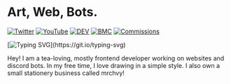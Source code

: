 # Art, Web, Bots.
[![Twitter](https://img.shields.io/badge/Twitter-%231DA1F2.svg?&style=flat-square&logo=twitter&logoColor=white)](https://twitter.com/goodswoup) [![YouTube](https://img.shields.io/badge/YouTube-%23FF0000.svg?&style=flat-square&logo=youtube&logoColor=white)](https://www.youtube.com/channel/UC_9YLDuDjMrxFHcwIoWtBnA) [![DEV](https://img.shields.io/badge/DEV-%23000000.svg?&style=flat-square&logo=dev.to&logoColor=white)](https://dev.to/flvffywvffy) [![BMC](https://img.shields.io/badge/BuyMeaCoffee-%23FFDD00.svg?&style=flat-square&logo=buy-me-a-coffee&logoColor=black)](https://bmc.xyz/flvffy)
[![Commissions](https://img.shields.io/badge/Commissions%3A-Open-brightgreen?style=flat-square&logo=cachet)](https://flvffy.carrd.co/)

[![Typing SVG](https://readme-typing-svg.herokuapp.com?color=%23000000&lines=Hi%2C+I+am+Fluffy.;A+discord+bot+%26+web+developer.)](https://git.io/typing-svg)

Hey! I am a tea-loving, mostly frontend developer working on websites and discord bots. In my free time, I love drawing in a simple style. I also own a small stationery business called mrchvy!

